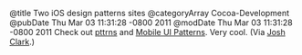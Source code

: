 @title Two iOS design patterns sites
@categoryArray Cocoa-Development
@pubDate Thu Mar 03 11:31:28 -0800 2011
@modDate Thu Mar 03 11:31:28 -0800 2011
Check out <a href="http://pttrns.com/">pttrns</a> and <a href="http://mobile-patterns.com/">Mobile UI Patterns</a>. Very cool. (Via <a href="http://twitter.com/globalmoxie">Josh Clark</a>.)

